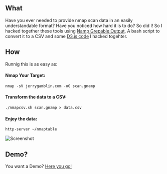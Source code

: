 ## What

Have you ever needed to provide nmap scan data in an easily understandable format? Have you noticed how hard it is to do?  So did I! 
So I hacked together these tools using [Namp Grepable Output](https://nmap.org/book/output-formats-grepable-output.html), A bash script to convert it to a CSV and some [D3.js code](https://d3js.org/) I hacked togehter.   

## How

Runnig this is as easy as:

#### Nmap Your Target:
`nmap -sV jerrygamblin.com -oG scan.gnamp`

#### Transform the data to a CSV:
`./nmapcsv.sh scan.gnamp > data.csv`

#### Enjoy the data:
`http-server ~/nmaptable`

![Screenshot](https://raw.githubusercontent.com/jgamblin/nmaptable/master/Screen%20Shot%202017-09-07%20at%208.13.00%20PM.png)

## Demo? 

You want a Demo? [Here you go!](http://htmlpreview.github.io/?https://raw.githubusercontent.com/jgamblin/nmaptable/master/nmap.html)
